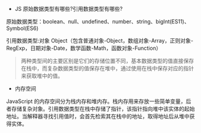 - JS 原始数据类型有哪些?引用数据类型有哪些?

原始数据类型：boolean、null、undefined、number、string、bigInt(ES11)、Symbol(ES6)

引用数据类型:对象 Object（包含普通对象-Object，数组对象-Array，正则对象-RegExp，日期对象-Date，数学函数-Math，函数对象-Function）

> 两种类型间的主要区别是它们的存储位置不同，基本数据类型的值直接保存在栈中，而复杂数据类型的值保存在堆中，通过使用在栈中保存对应的指针来获取堆中的值。

- 内存空间

JavaScript 的内存空间分为栈内存和堆内存。栈内存用来存放一些简单变量，后者存储复杂对象。引用数据类型在栈中存储了指针，该指针指向堆中该实体的起始地址。当解释器寻找引用值时，会首先检索其在栈中的地址，取得地址后从堆中获得实体。
